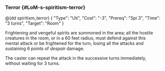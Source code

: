 ### Terror {#LoM-s-spiritism-terror}

@(dd spiritism_terror) { 
"Type": "Uti",
"Cost": "-3",
"Prereq": "Spi 3",
"Time": "3 turns",
"Target": "Room"
}

Frightening and vengeful spirits are summoned in the area; all the hostile creatures in the room, or in a 60 feet radius,
must defend against this mental attack or be frightened for the turn, losing all the attacks and sustaining 6 points of
*despair* damage. 

The caster can repeat the attack in the successive turns immediately, without waiting for 3 turns.
